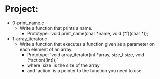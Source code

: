 # Project:

*  0-print_name.c
   - Write a function that prints a name.
     - Prototype: ´void print_name(char *name, void (*f)(char *));´
*  1-array_iterator.c
   - Write a function that executes a function given as a parameter on each element of an array.
     - Prototype: ´void array_iterator(int *array, size_t size, void (*action)(int));´
     - where ´size´ is the size of the array
     - and ´action´ is a pointer to the function you need to use
